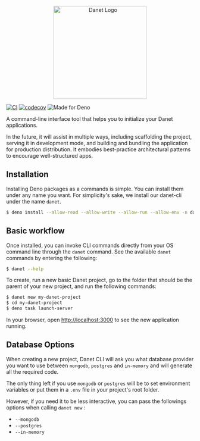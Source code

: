 <p align="center">
  <img src="https://user-images.githubusercontent.com/38007824/205580360-fa032554-5e9e-4266-8ec9-c78ca9a233bc.svg" width="250" alt="Danet Logo" />
</p>


[![CI](https://github.com/Sorikairox/Danet/actions/workflows/run-tests.yml/badge.svg)](https://github.com/Sorikairox/Danet/actions/workflows/run-tests.yml)
[![codecov](https://codecov.io/gh/Savory/Danet/branch/main/graph/badge.svg?token=R6WXVC669Z)](https://codecov.io/gh/Savory/Danet)
![Made for Deno](https://img.shields.io/badge/made%20for-Deno-6B82F6?style=flat-square)

A command-line interface tool that helps you to initialize your Danet applications.

In the future, it will assist in multiple ways, including scaffolding the project, serving it in development mode, and building and bundling the application for production distribution. It embodies best-practice architectural patterns to encourage well-structured apps.

## Installation

Installing Deno packages as a commands is simple. You can install them under any name you want. For simplicity's sake, we install our danet-cli under the name `danet`.

```bash
$ deno install --allow-read --allow-write --allow-run --allow-env -n danet https://deno.land/x/danet_cli/main.ts
```

## Basic workflow

Once installed, you can invoke CLI commands directly from your OS command line through the `danet` command. See the available `danet` commands by entering the following:

```bash
$ danet --help
```

To create, run a new basic Danet project, go to the folder that should be the parent of your new project, and run the following commands:

```bash
$ danet new my-danet-project
$ cd my-danet-project
$ deno task launch-server
```

In your browser, open [http://localhost:3000](http://localhost:3000) to see the new application running.

## Database Options

When creating a new project, Danet CLI will ask you what database provider you want to use between `mongodb`, `postgres` and `in-memory` and will generate all the required code.

The only thing left if you use `mongodb` or `postgres` will be to set environment variables or put them in a `.env` file in your project's root folder.

However, if you need it to be less interactive, you can pass the followings options when calling `danet new` :

- `--mongodb`
- `--postgres`
- `--in-memory`

